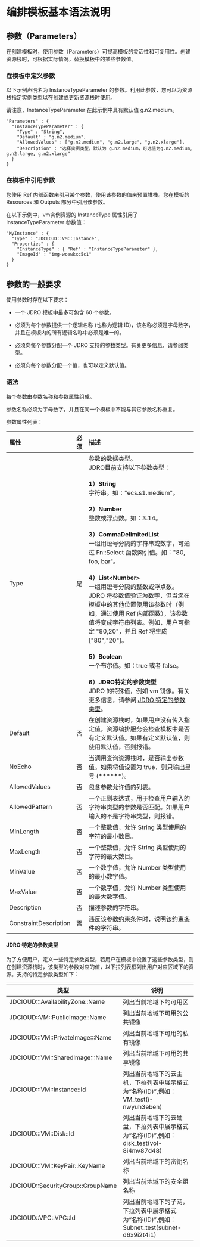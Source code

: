 # 编排模板基本语法说明

## 参数（Parameters）
在创建模板时，使用参数（Parameters）可提高模板的灵活性和可复用性。创建资源栈时，可根据实际情况，替换模板中的某些参数值。

### 在模板中定义参数

以下示例声明名为 InstanceTypeParameter 的参数。利用此参数，您可以为资源栈指定实例类型以在创建或更新资源栈时使用。

请注意，InstanceTypeParameter 在此示例中具有默认值 g.n2.medium。


```
"Parameters" : {
  "InstanceTypeParameter" : {
    "Type" : "String",
    "Default" : "g.n2.medium",
    "AllowedValues" : ["g.n2.medium", "g.n2.large", "g.n2.xlarge"],
    "Description" : "选择实例类型，默认为 g.n2.medium，可选值为g.n2.medium, g.n2.large, g.n2.xlarge"
  }
}
```


### 在模板中引用参数

您使用 Ref 内部函数来引用某个参数，使用该参数的值来预置堆栈。您在模板的 Resources 和 Outputs 部分中引用该参数。

在以下示例中，vm实例资源的 InstanceType 属性引用了 InstanceTypeParameter 参数值：

```
"MyInstance" : {
  "Type" : "JDCLOUD::VM::Instance",
  "Properties" : {
    "InstanceType" : { "Ref" : "InstanceTypeParameter" },
    "ImageId" : "img-wcewkxc5c1"
  }
}
```

## 参数的一般要求

使用参数时存在以下要求：

* 一个 JDRO 模板中最多可包含 60 个参数。

* 必须为每个参数提供一个逻辑名称 (也称为逻辑 ID)，该名称必须是字母数字，并且在模板内的所有逻辑名称中必须是唯一的。

* 必须向每个参数分配一个 JDRO 支持的参数类型。有关更多信息，请参阅类型。

* 必须向每个参数分配一个值，也可以定义默认值。

### 语法

每个参数由参数名称和参数属性组成。

参数名称必须为字母数字，并且在同一个模板中不能与其它参数名称重复。

参数属性列表：

|属性|必须|描述|
|:--|:--|:--|
|Type|是|参数的数据类型。<br>JDRO目前支持以下参数类型：<br><br>**1）String**<br>字符串。如："ecs.s1.medium"。<br><br>**2）Number**<br>整数或浮点数。如：3.14。<br><br>**3）CommaDelimitedList**<br>一组用逗号分隔的字符串或数字，可通过 Fn::Select 函数索引值。如："80, foo, bar"。<br><br>**4）List\<Number\>**<br>一组用逗号分隔的整数或浮点数。JDRO 将参数值验证为数字，但当您在模板中的其他位置使用该参数时（例如，通过使用 Ref 内部函数），该参数值将变成字符串列表。例如，用户可指定 "80,20"，并且 Ref 将生成 ["80","20"]。<br><br>**5）Boolean**<br>一个布尔值。如：true 或者 false。<br><br>**6）JDRO特定的参数类型**<br>JDRO 的特殊值，例如 vm 镜像。有关更多信息，请参阅 [JDRO 特定的参数类型](#JDROsptype)。|
|Default|否|在创建资源栈时，如果用户没有传入指定值，资源编排服务会检查模板中是否有定义默认值。如果有定义默认值，则使用默认值，否则报错。|
|NoEcho|否|当调用查询资源栈时，是否输出参数值。如果将值设置为 true，则只输出星号 (******)。|
|AllowedValues|否|包含参数允许值的列表。|
|AllowedPattern|否|一个正则表达式，用于检查用户输入的字符串类型的参数是否匹配。如果用户输入的不是字符串类型，则报错。|
|MinLength|否|一个整数值，允许 String 类型使用的字符的最小数目。|
|MaxLength|否|一个整数值，允许 String 类型使用的字符的最大数目。|
|MinValue|否|一个数字值，允许 Number 类型使用的最小数字值。|
|MaxValue|否|一个数字值，允许 Number 类型使用的最大数字值。|
|Description|否|描述参数的字符串。|
|ConstraintDescription|否|违反该参数约束条件时，说明该约束条件的字符串。|

#### JDRO 特定的参数类型
为了方便用户，定义一些特定参数类型，若用户在模板中设置了这些参数类型，则在创建资源栈时，该类型的参数对应的值，以下拉列表框列出用户对应区域下的资源。支持的特定参数类型如下：

| 类型                              | 说明                                                                                        |
| --------------------------------- | ------------------------------------------------------------------------------------------- |
| JDClOUD:::AvailabilityZone::Name  | 列出当前地域下的可用区                                                                      |
| JDClOUD::VM::PublicImage::Name    | 列出当前地域下可用的公共镜像                                                                |
| JDClOUD:::VM::PrivateImage:::Name | 列出当前地域下可用的私有镜像                                                                |
| JDClOUD:::VM::SharedImage:::Name  | 列出当前地域下可用的共享镜像                                                                |
| JDClOUD:::VM::Instance::Id        | 列出当前地域下的云主机，下拉列表中展示格式为“名称(ID)”,例如：VM_test(i-nwyuh3eben)        |
| JDClOUD:::VM::Disk::Id            | 列出当前地域下的云硬盘，下拉列表中展示格式为“名称(ID)”,例如：disk_test(vol-8i4mv87d48)    |
| JDClOUD:::VM::KeyPair::KeyName    | 列出当前地域下的密钥名称                                                                    |
| JDClOUD::SecurityGroup::GroupName | 列出当前地域下的安全组名称                                                                  |
| JDClOUD::VPC::VPC::Id             | 列出当前地域下的子网，下拉列表中展示格式为“名称(ID)”,例如：Subnet_test(subnet-d6x9i2t4i1) |


